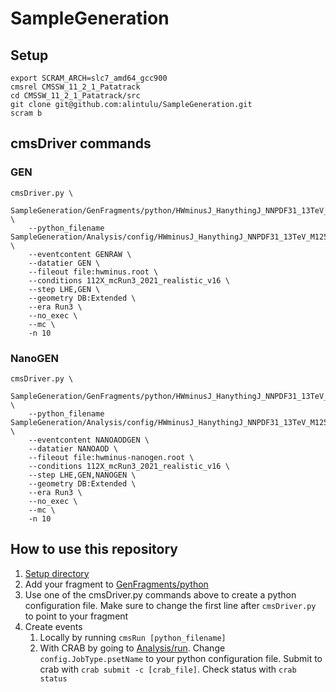# SampleGeneration

## Setup
```
export SCRAM_ARCH=slc7_amd64_gcc900
cmsrel CMSSW_11_2_1_Patatrack
cd CMSSW_11_2_1_Patatrack/src
git clone git@github.com:alintulu/SampleGeneration.git
scram b
```

## cmsDriver commands

### GEN
```
cmsDriver.py \
    SampleGeneration/GenFragments/python/HWminusJ_HanythingJ_NNPDF31_13TeV_M125_Vhadronic.py \
    --python_filename SampleGeneration/Analysis/config/HWminusJ_HanythingJ_NNPDF31_13TeV_M125_Vhadronic.py \
    --eventcontent GENRAW \
    --datatier GEN \
    --fileout file:hwminus.root \
    --conditions 112X_mcRun3_2021_realistic_v16 \
    --step LHE,GEN \
    --geometry DB:Extended \
    --era Run3 \
    --no_exec \
    --mc \
    -n 10
```

### NanoGEN
```
cmsDriver.py \
    SampleGeneration/GenFragments/python/HWminusJ_HanythingJ_NNPDF31_13TeV_M125_Vhadronic.py \
    --python_filename SampleGeneration/Analysis/config/HWminusJ_HanythingJ_NNPDF31_13TeV_M125_Vhadronic.py \
    --eventcontent NANOAODGEN \
    --datatier NANOAOD \
    --fileout file:hwminus-nanogen.root \
    --conditions 112X_mcRun3_2021_realistic_v16 \
    --step LHE,GEN,NANOGEN \
    --geometry DB:Extended \
    --era Run3 \
    --no_exec \
    --mc \
    -n 10
```

## How to use this repository

1. [Setup directory](#setup)
2. Add your fragment to [GenFragments/python](GenFragments/python)
3. Use one of the cmsDriver.py commands above to create a python configuration file. Make sure to change the first line after `cmsDriver.py` to point to your fragment
4. Create events
   1. Locally by running `cmsRun [python_filename]`
   2. With CRAB by going to [Analysis/run](Analysis/run). Change `config.JobType.psetName` to your python configuration file. Submit to crab with `crab submit -c [crab_file]`. Check status with `crab status`
